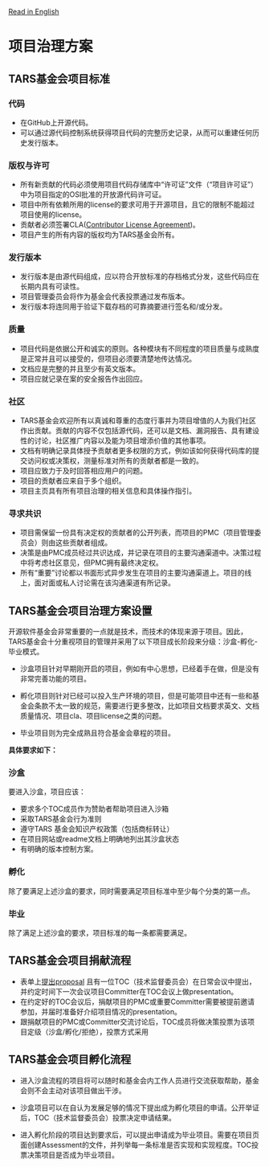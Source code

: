 [Read in English](https://github.com/TarsCloud/TarsFoundation/blob/master/Community/Project%20Governance%20Model.md)
# 项目治理方案
 
## TARS基金会项目标准
 
### 代码
 
- 在GitHub上开源代码。
- 可以通过源代码控制系统获得项目代码的完整历史记录，从而可以重建任何历史发行版本。
 
### 版权与许可
- 所有新贡献的代码必须使用项目代码存储库中“许可证”文件（“项目许可证”）中为项目指定的OSI批准的开放源代码许可证。
- 项目中所有依赖所用的license的要求可用于开源项目，且它的限制不能超过项目使用的license。
- 贡献者必须签署CLA([Contributor License Agreement](https://tarscloud.github.io/TarsDocs_en/cla.html))。
- 项目产生的所有内容的版权均为TARS基金会所有。
 
### 发行版本
 
- 发行版本是由源代码组成，应以符合开放标准的存档格式分发，这些代码应在长期内具有可读性。
- 项目管理委员会将作为基金会代表投票通过发布版本。
- 发行版本将连同用于验证下载存档的可靠摘要进行签名和/或分发。

### 质量
 
- 项目代码是依据公开和诚实的原则。各种模块有不同程度的项目质量与成熟度是正常并且可以接受的，但项目必须要清楚地传达情况。
- 文档应是完整的并且至少有英文版本。
- 项目应就记录在案的安全报告作出回应。
 
### 社区
 
- TARS基金会欢迎所有以真诚和尊重的态度行事并为项目增值的人为我们社区作出贡献。贡献的内容不仅包括源代码，还可以是文档、漏洞报告、具有建设性的讨论，社区推广内容以及能为项目增添价值的其他事项。
- 文档有明确记录具体授予贡献者更多权限的方式，例如该如何获得代码库的提交访问权或决策权，测量标准对所有的贡献者都是一致的。
- 项目应致力于及时回答相应用户的问题。
- 项目的贡献者应来自于多个组织。
- 项目主页具有所有项目治理的相关信息和具体操作指引。


### 寻求共识
 
- 项目需保留一份具有决定权的贡献者的公开列表，而项目的PMC（项目管理委员会）则由这些贡献者组成。
- 决策是由PMC成员经过共识达成，并记录在项目的主要沟通渠道中。决策过程中将考虑社区意见，但PMC拥有最终决定权。
- 所有“重要”讨论都以书面形式异步发生在项目的主要沟通渠道上。项目的线上，面对面或私人讨论需在该沟通渠道有所记录。
 
 
## TARS基金会项目治理方案设置
 
开源软件基金会非常重要的一点就是技术，而技术的体现来源于项目。因此，TARS基金会十分重视项目的管理并采用了以下项目成长阶段来分级：沙盒-孵化-毕业模式。
 
- 沙盒项目针对早期刚开启的项目，例如有中心思想，已经着手在做，但是没有非常完善功能的项目。
 
- 孵化项目则针对已经可以投入生产环境的项目，但是可能项目中还有一些和基金会条款不太一致的规范，需要进行更多整改，比如项目文档要求英文、文档质量情况、项目cla、项目license之类的问题。
 
- 毕业项目则为完全成熟且符合基金会章程的项目。
 
**具体要求如下：**
 ### 沙盒
要进入沙盒，项目应该：

+ 要求多个TOC成员作为赞助者帮助项目进入沙箱
+ 采取TARS基金会行为准则
+ 遵守TARS 基金会知识产权政策（包括商标转让）
+ 在项目网站或readme文档上明确地列出其沙盒状态
+ 有明确的版本控制方案。
 
### 孵化
 
除了要满足上述沙盒的要求，同时需要满足项目标准中至少每个分类的第一点。
 
### 毕业
 
除了满足上述沙盒的要求，项目标准的每一条都需要满足。
 
 
 
## TARS基金会项目捐献流程
 
- 表单上[提出proposal](https://docs.google.com/forms/u/2/d/1jM_nJcHg08gG3R7tboA-gSSOHlaHgvg3OHt6aBqgfXI/edit) 且有一位TOC（技术监督委员会）在日常会议中提出，并约定时间下一次会议项目Committer在TOC会议上做presentation。
- 在约定好的TOC会议后，捐献项目的PMC或重要Committer需要被提前邀请参加，并届时准备好介绍项目情况的presentation。
- 跟捐献项目的PMC或Committer交流讨论后，TOC成员将做决策投票为该项目定级（沙盒/孵化/拒绝），投票方式采用
 
## TARS基金会项目孵化流程
 
- 进入沙盒流程的项目将可以随时和基金会内工作人员进行交流获取帮助，基金会则不会主动对该项目做出干涉。
 
- 沙盒项目可以在自认为发展足够的情况下提出成为孵化项目的申请。公开举证后，TOC（技术监督委员会）投票决定申请结果。
 
- 进入孵化阶段的项目达到要求后，可以提出申请成为毕业项目。需要在项目页面创建Assessment的文件，并列举每一条标准是否实现和实现程度。TOC投票决策项目是否成为毕业项目。
 
 
